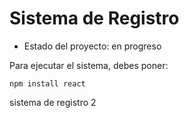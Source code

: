<h1> Sistema de Registro</h1>

- Estado del proyecto: en progreso

Para ejecutar el sistema, debes poner:

```npm install react```

sistema de registro 2
